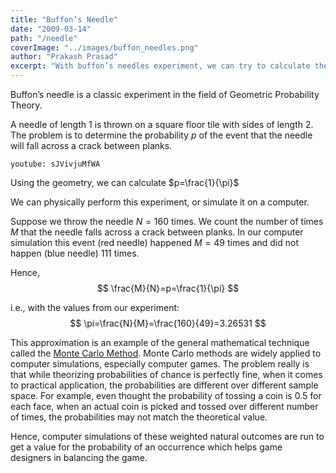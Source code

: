 ```yaml
---
title: "Buffon’s Needle"
date: "2009-03-14"
path: "/needle"
coverImage: "../images/buffon_needles.png"
author: "Prakash Prasad"
excerpt: "With buffon’s needles experiment, we can try to calculate the value of pi. This kind of approximate calculation is classes as a Monte Carlo Method"
---
```


Buffon’s needle is a classic experiment in the field of Geometric Probability Theory.

A needle of length $1$ is thrown on a square floor tile with sides of length $2$. The problem is to determine the probability $p$ of the event that the needle will fall across a crack between planks.

`youtube: sJVivjuMfWA`

Using the geometry, we can calculate $p=\frac{1}{\pi}$

We can physically perform this experiment, or simulate it on a computer.

Suppose we throw the needle $N=160$ times. We count the number of times $M$ that the needle falls across a crack between planks. In our computer simulation this event (red needle) happened $M=49$ times and did not happen (blue needle) $111$ times.

Hence, 
$$
\frac{M}{N}=p=\frac{1}{\pi}
$$

i.e., with the values from our experiment:
$$
\pi=\frac{N}{M}=\frac{160}{49}=3.26531
$$

This approximation is an example of the general mathematical technique called the [Monte Carlo Method](https://en.wikipedia.org/wiki/Monte_Carlo_method). Monte Carlo methods are widely applied to computer simulations, especially computer games. The problem really is that while theorizing probabilities of chance is perfectly fine, when it comes to practical application, the probabilities are different over different sample space. For example, even thought the probability of tossing a coin is $0.5$ for each face, when an actual coin is picked and tossed over different number of times, the probabilities may not match the theoretical value.

Hence, computer simulations of these weighted natural outcomes are run to get a value for the probability of an occurrence which helps game designers in balancing the game.

